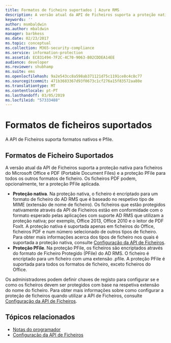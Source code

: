 ```yaml
---
title: Formatos de ficheiro suportados | Azure RMS
description: A versão atual da API de Ficheiros suporta a proteção nativa para ficheiros do MS Office e PDF e a proteção PFile para todos os outros formatos de ficheiro.
keywords: ''
author: msmbaldwin
ms.author: mbaldwin
manager: barbkess
ms.date: 02/23/2017
ms.topic: conceptual
ms.collection: M365-security-compliance
ms.service: information-protection
ms.assetid: EC831494-7F2C-4C70-9063-B02CDDEA14EE
audience: developer
ms.reviewer: shubhamp
ms.suite: ems
ms.openlocfilehash: 9a2e543cc8a598ab371121d75c1191ce8c4c8c77
ms.sourcegitcommit: 471b3683367d93f0673c1cf276a15f83572aa80e
ms.translationtype: MT
ms.contentlocale: pt-PT
ms.lasthandoff: 03/05/2019
ms.locfileid: "57333488"
---
```

# <a name="supported-file-formats"></a>Formatos de ficheiros suportados

A API de Ficheiros suporta formatos nativos e Pfile.

## <a name="supported-file-formats"></a>Formatos de Ficheiro Suportados

A versão atual da API de Ficheiros suporta a proteção nativa para ficheiros do Microsoft Office e PDF (Portable Document Files) e a proteção PFile para todos os outros formatos de ficheiro. Os ficheiros PDF podem, opcionalmente, ter a proteção PFile aplicada.

-   **Proteção nativa**. Na proteção nativa, o ficheiro é encriptado para um formato de ficheiro do AD RMS que é baseado no respetivo tipo de MIME (extensão de nome de ficheiro). Os ficheiros que estão protegidos nativamente através da API de Ficheiros estão em conformidade com o formato esperado pelas aplicações com suporte AD RMS que utilizam a proteção nativa; por exemplo, Office 2013, Office 2010 e o leitor de PDF FoxIt. A proteção nativa é suportada apenas em ficheiros do Office, ficheiros PDF e num número selecionado de outros tipos de ficheiro. Para obter mais informações acerca dos tipos de ficheiro nos quais é suportada a proteção nativa, consulte [Configuração da API de Ficheiros](file-api-configuration.md).
-   **Proteção PFile**. Na proteção PFile, os ficheiros são encriptados através do formato de Ficheiro Protegido (PFile) do AD RMS. O ficheiro é encriptado para um ficheiro com uma extensão .pfile. A proteção PFile é suportada para todos os formatos de ficheiro, exceto ficheiros do Office.

Os administradores podem definir chaves de registo para configurar se e como os ficheiros devem ser protegidos com base na respetiva extensão do nome do ficheiro. Para obter mais informações sobre como configurar a proteção de ficheiros quando utilizar a API de Ficheiros, consulte [Configuração da API de Ficheiros](file-api-configuration.md).

## <a name="related-topics"></a>Tópicos relacionados

* [Notas do programador](developer-notes.md)
* [Configuração da API de Ficheiros](file-api-configuration.md)
 
